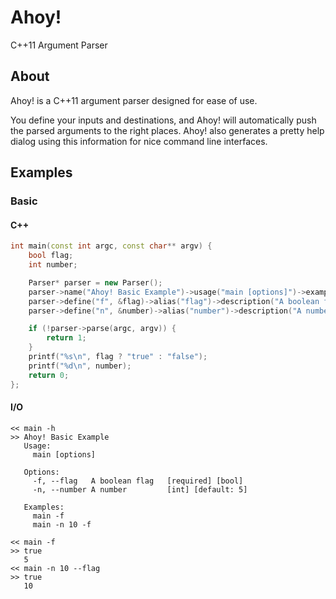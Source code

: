 # Ahoy!
C++11 Argument Parser

## About
Ahoy! is a C++11 argument parser designed for ease of use.

You define your inputs and destinations, and Ahoy! will automatically push the parsed arguments to the right places.
Ahoy! also generates a pretty help dialog using this information for nice command line interfaces.

## Examples
### Basic
#### C++
```c++
int main(const int argc, const char** argv) {
    bool flag;
    int number;

    Parser* parser = new Parser();
    parser->name("Ahoy! Basic Example")->usage("main [options]")->example("main -f")->example("main -n 10 -f");
    parser->define("f", &flag)->alias("flag")->description("A boolean flag")->require();
    parser->define("n", &number)->alias("number")->description("A number")->default(5);

    if (!parser->parse(argc, argv)) {
        return 1;
    }
    printf("%s\n", flag ? "true" : "false");
    printf("%d\n", number);
    return 0;
};
```
#### I/O
```
<< main -h
>> Ahoy! Basic Example
   Usage:
     main [options]
     
   Options:
     -f, --flag   A boolean flag   [required] [bool]
     -n, --number A number         [int] [default: 5]
     
   Examples:
     main -f
     main -n 10 -f
     
<< main -f
>> true
   5
<< main -n 10 --flag
>> true
   10
```

